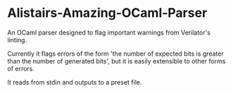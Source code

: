 # Alistairs-Amazing-OCaml-Parser

An OCaml parser designed to flag important warnings from Verilator's linting.

Currently it flags errors of the form 'the number of expected bits is greater than the number of generated bits', but it is easily extensible to other forms of errors.

It reads from stdin and outputs to a preset file.
